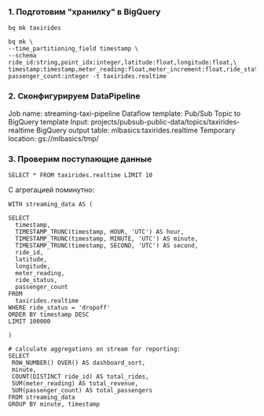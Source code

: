 ### 1. Подготовим "хранилку" в BigQuery
```
bq mk taxirides
```
```
bq mk \
--time_partitioning_field timestamp \
--schema ride_id:string,point_idx:integer,latitude:float,longitude:float,\
timestamp:timestamp,meter_reading:float,meter_increment:float,ride_status:string,\
passenger_count:integer -t taxirides.realtime
```

### 2. Сконфигурируем DataPipeline

Job name: streaming-taxi-pipeline
Dataflow template: Pub/Sub Topic to BigQuery template
Input: projects/pubsub-public-data/topics/taxirides-realtime
BigQuery output table: mlbasics:taxirides.realtime
Temporary location: gs://mlbasics/tmp/

### 3. Проверим поступающие данные

```
SELECT * FROM taxirides.realtime LIMIT 10
```
С агрегацией поминутно:
```
WITH streaming_data AS (

SELECT
  timestamp,
  TIMESTAMP_TRUNC(timestamp, HOUR, 'UTC') AS hour,
  TIMESTAMP_TRUNC(timestamp, MINUTE, 'UTC') AS minute,
  TIMESTAMP_TRUNC(timestamp, SECOND, 'UTC') AS second,
  ride_id,
  latitude,
  longitude,
  meter_reading,
  ride_status,
  passenger_count
FROM
  taxirides.realtime
WHERE ride_status = 'dropoff'
ORDER BY timestamp DESC
LIMIT 100000

)

# calculate aggregations on stream for reporting:
SELECT
 ROW_NUMBER() OVER() AS dashboard_sort,
 minute,
 COUNT(DISTINCT ride_id) AS total_rides,
 SUM(meter_reading) AS total_revenue,
 SUM(passenger_count) AS total_passengers
FROM streaming_data
GROUP BY minute, timestamp
```